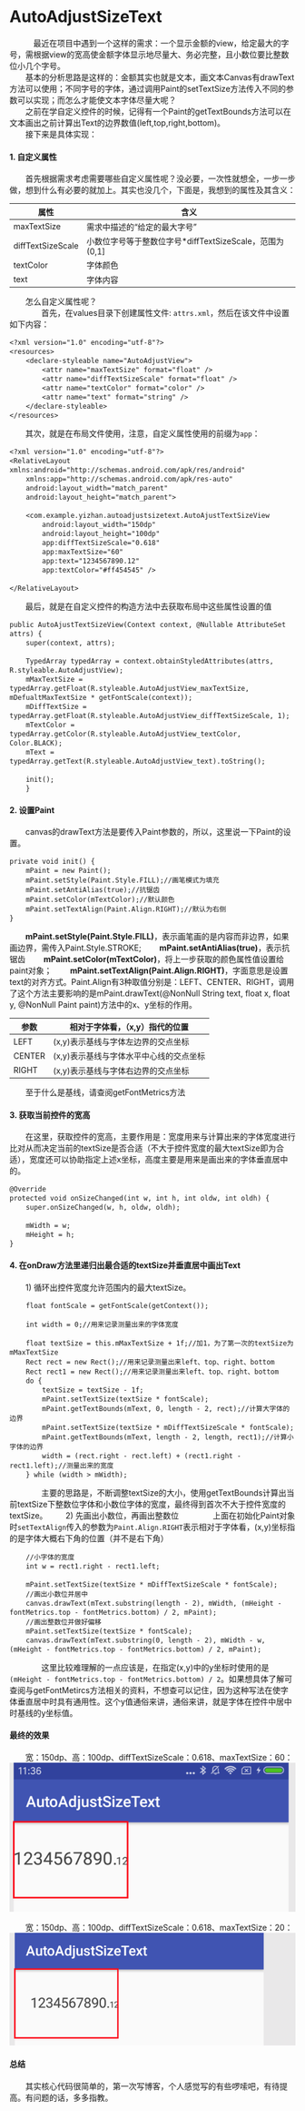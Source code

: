# AutoAdjustSizeText
　　　最近在项目中遇到一个这样的需求：一个显示金额的view，给定最大的字号，需根据view的宽高使金额字体显示地尽量大、务必完整，且小数位要比整数位小几个字号。<br/>
　　基本的分析思路是这样的：金额其实也就是文本，画文本Canvas有drawText方法可以使用；不同字号的字体，通过调用Paint的setTextSize方法传入不同的参数可以实现；而怎么才能使文本字体尽量大呢？<br/>
　　之前在学自定义控件的时候，记得有一个Paint的getTextBounds方法可以在文本画出之前计算出Text的边界数值(left,top,right,bottom)。<br/>
　　接下来是具体实现：
#### 1. 自定义属性
　　首先根据需求考虑需要哪些自定义属性呢？没必要，一次性就想全，一步一步做，想到什么有必要的就加上。其实也没几个，下面是，我想到的属性及其含义：

属性     | 含义
-------- | ---
maxTextSize | 需求中描述的“给定的最大字号”
diffTextSizeScale    | 小数位字号等于整数位字号*diffTextSizeScale，范围为(0,1]
textColor     | 字体颜色
text     | 字体内容
  
　　怎么自定义属性呢？<br/>
　　　　首先，在values目录下创建属性文件: ```attrs.xml```，然后在该文件中设置如下内容：
``` 
<?xml version="1.0" encoding="utf-8"?>
<resources>
    <declare-styleable name="AutoAdjustView">
        <attr name="maxTextSize" format="float" />
        <attr name="diffTextSizeScale" format="float" />
        <attr name="textColor" format="color" />
        <attr name="text" format="string" />
    </declare-styleable>
</resources>
```
　　其次，就是在布局文件使用，注意，自定义属性使用的前缀为```app```：
``` 
<?xml version="1.0" encoding="utf-8"?>
<RelativeLayout xmlns:android="http://schemas.android.com/apk/res/android"
    xmlns:app="http://schemas.android.com/apk/res-auto"
    android:layout_width="match_parent"
    android:layout_height="match_parent">

    <com.example.yizhan.autoadjustsizetext.AutoAjustTextSizeView
        android:layout_width="150dp"
        android:layout_height="100dp"
        app:diffTextSizeScale="0.618"
        app:maxTextSize="60"
        app:text="1234567890.12"
        app:textColor="#ff454545" />

</RelativeLayout>
```
　　最后，就是在自定义控件的构造方法中去获取布局中这些属性设置的值
``` 
public AutoAjustTextSizeView(Context context, @Nullable AttributeSet attrs) {
    super(context, attrs);

    TypedArray typedArray = context.obtainStyledAttributes(attrs, R.styleable.AutoAdjustView);
    mMaxTextSize = typedArray.getFloat(R.styleable.AutoAdjustView_maxTextSize, mDefualtMaxTextSize * getFontScale(context));
    mDiffTextSize = typedArray.getFloat(R.styleable.AutoAdjustView_diffTextSizeScale, 1);
    mTextColor = typedArray.getColor(R.styleable.AutoAdjustView_textColor, Color.BLACK);
    mText = typedArray.getText(R.styleable.AutoAdjustView_text).toString();

    init();
    }
```
#### 2. 设置Paint
　　canvas的drawText方法是要传入Paint参数的，所以，这里说一下Paint的设置。
```
private void init() {
    mPaint = new Paint();
    mPaint.setStyle(Paint.Style.FILL);//画笔模式为填充
    mPaint.setAntiAlias(true);//抗锯齿
    mPaint.setColor(mTextColor);//默认颜色
    mPaint.setTextAlign(Paint.Align.RIGHT);//默认为右侧
}

```
　　**mPaint.setStyle(Paint.Style.FILL)**，表示画笔画的是内容而非边界，如果画边界，需传入Paint.Style.STROKE;
　　**mPaint.setAntiAlias(true)**，表示抗锯齿
　　**mPaint.setColor(mTextColor)**，将上一步获取的颜色属性值设置给paint对象；
　　**mPaint.setTextAlign(Paint.Align.RIGHT)**，字面意思是设置text的对齐方式。Paint.Align有3种取值分别是：LEFT、CENTER、RIGHT，调用了这个方法主要影响的是mPaint.drawText(@NonNull String text, float x, float y, @NonNull Paint paint)方法中的x、y坐标的作用。

参数| 相对于字体看，（x,y）指代的位置
-------- | ---
LEFT | (x,y)表示基线与字体左边界的交点坐标
CENTER |(x,y)表示基线与字体水平中心线的交点坐标 
RIGHT |(x,y)表示基线与字体右边界的交点坐标 
　　至于什么是基线，请查阅getFontMetrics方法
#### 3. 获取当前控件的宽高
　　在这里，获取控件的宽高，主要作用是：宽度用来与计算出来的字体宽度进行比对从而决定当前的textSize是否合适（不大于控件宽度的最大textSize即为合适），宽度还可以协助指定上述x坐标，高度主要是用来是画出来的字体垂直居中的。
``` 
@Override
protected void onSizeChanged(int w, int h, int oldw, int oldh) {
    super.onSizeChanged(w, h, oldw, oldh);

    mWidth = w;
    mHeight = h;
}
```
#### 4. 在onDraw方法里递归出最合适的textSize并垂直居中画出Text
　　1) 循环出控件宽度允许范围内的最大textSize。
```
    float fontScale = getFontScale(getContext());
    
    int width = 0;//用来记录测量出来的字体宽度

    float textSize = this.mMaxTextSize + 1f;//加1，为了第一次的textSize为mMaxTextSize
    Rect rect = new Rect();//用来记录测量出来left、top、right、bottom
    Rect rect1 = new Rect();//用来记录测量出来left、top、right、bottom
    do {
        textSize = textSize - 1f;
        mPaint.setTextSize(textSize * fontScale);
        mPaint.getTextBounds(mText, 0, length - 2, rect);//计算大字体的边界
        mPaint.setTextSize(textSize * mDiffTextSizeScale * fontScale);
        mPaint.getTextBounds(mText, length - 2, length, rect1);//计算小字体的边界
        width = (rect.right - rect.left) + (rect1.right - rect1.left);//测量出来的宽度
    } while (width > mWidth);	
```
　　　　主要的思路是，不断调整textSize的大小，使用getTextBounds计算出当前textSize下整数位字体和小数位字体的宽度，最终得到首次不大于控件宽度的textSize。
　　2) 先画出小数位，再画出整数位
　　　　上面在初始化Paint对象时```setTextAlign```传入的参数为```Paint.Align.RIGHT```表示相对于字体看，(x,y)坐标指的是字体大概右下角的位置（并不是右下角）
``` 
	//小字体的宽度
    int w = rect1.right - rect1.left;

    mPaint.setTextSize(textSize * mDiffTextSizeScale * fontScale);
    //画出小数位并居中
    canvas.drawText(mText.substring(length - 2), mWidth, (mHeight - fontMetrics.top - fontMetrics.bottom) / 2, mPaint);
    //画出整数位并做好偏移
    mPaint.setTextSize(textSize * fontScale);
    canvas.drawText(mText.substring(0, length - 2), mWidth - w, (mHeight - fontMetrics.top - fontMetrics.bottom) / 2, mPaint);
```
　　　　这里比较难理解的一点应该是，在指定(x,y)中的y坐标时使用的是```(mHeight - fontMetrics.top - fontMetrics.bottom) / 2```。如果想具体了解可查阅与getFontMetircs方法相关的资料，不想查可以记住，因为这种写法在使字体垂直居中时具有通用性。这个y值通俗来讲，通俗来讲，就是字体在控件中居中时基线的y坐标值。

#### 最终的效果
　　宽：150dp、高：100dp、diffTextSizeScale：0.618、maxTextSize：60：
![](https://github.com/yizhanzjz/ImageRepo/raw/master/auto_adjust_text_size_0.png)

　　宽：150dp、高：100dp、diffTextSizeScale：0.618、maxTextSize：20：
![](https://github.com/yizhanzjz/ImageRepo/raw/master/auto_adjust_text_size_1.png)
	
#### 总结
　　其实核心代码很简单的，第一次写博客，个人感觉写的有些啰嗦吧，有待提高。有问题的话，多多指教。
